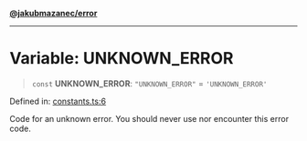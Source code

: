 [**@jakubmazanec/error**](../README.md)

---

# Variable: UNKNOWN_ERROR

> `const` **UNKNOWN_ERROR**: `"UNKNOWN_ERROR"` = `'UNKNOWN_ERROR'`

Defined in:
[constants.ts:6](https://github.com/jakubmazanec/tools/blob/4a8f82fa13ce52bb52e412e9ac98b543cce14fc2/packages/error/source/constants.ts#L6)

Code for an unknown error. You should never use nor encounter this error code.
